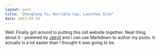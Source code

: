 ```yaml
---
layout: post
title: "Zhenglong Yu, Horrible Cop, Launches Site"
date: 2013-04-30
---
```


Well. Finally got around to putting this old website together. Neat thing about it - powered by [Jekyll](http://jekyllrb.com) and I can use Markdown to author my posts. It actually is a lot easier than I thought it was going to be.
